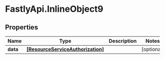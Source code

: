 # FastlyApi.InlineObject9

## Properties

Name | Type | Description | Notes
------------ | ------------- | ------------- | -------------
**data** | [**[ResourceServiceAuthorization]**](ResourceServiceAuthorization.md) |  | [optional] 


